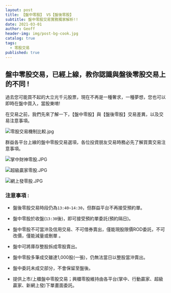```yaml
---
layout: post
title: 【盤中零股】 VS【盤後零股】
subtitle: 盤中零股交易實務獨家解析!!
date: 2021-03-01
author: Geoff
header-img: img/post-bg-cook.jpg
catalog: true
tags:
  - 零股交易
published: true
---
```




## 盤中零股交易，已經上線，教你認識與盤後零股交易上的不同 !

過去您可能買不起的大立光千元股票，現在不再是一種奢求，一種夢想，您也可以即時在盤中買入，當股東唷!

在交易之前，我們先來了解一下，【盤中零股】與【盤後零股】交易差異，以及交易注意事項。

![零股交易機制比較.jpg]({{site.baseurl}}/media/零股交易機制比較.jpg)


群益各平台上線的盤中零股交易選項，各位投資朋友交易時務必先了解買賣交易注意事項。

![掌中財神零股.JPG]({{site.baseurl}}/media/掌中財神零股.JPG)

![超級贏家零股.JPG]({{site.baseurl}}/media/超級贏家零股.JPG)

![網上發零股.JPG]({{site.baseurl}}/media/網上發零股.JPG)





### 注意事項 :

- 盤後零股交易時段仍為`13:40~14:30`，但群益平台不再接受預約單。

- 盤中零股於收盤(`13:30`後)，即可接受預約單委託(預約隔日)。

- 盤中零股不可當沖及信用交易、不可借券賣出，僅能現股限價ROD委託，不可改價，僅能減量或刪單 。

- 盤中可將庫存整股拆成零股賣出。

- 盤中零股多筆成交雖達1,000股(一張)，仍無法當日以整股當沖賣出。

- 盤中委託未成交部分，不會保留至盤後。

- 提供上巿/上櫃盤中零股交易；興櫃零股維持由各平台(掌中、行動贏家、超級贏家、新網上發)下單畫面委託。
